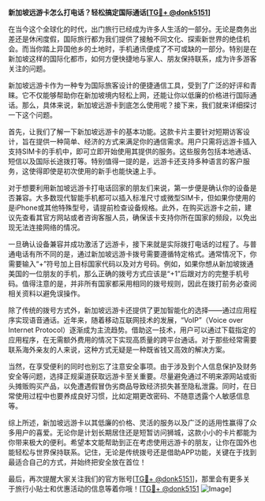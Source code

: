 **新加坡远游卡怎么打电话？轻松搞定国际通话[[TG💪+ @donk5151](https://t.me/s/donk5151)]**

在当今这个全球化的时代，出门旅行已经成为许多人生活的一部分。无论是商务出差还是休闲度假，国际旅行都为我们提供了接触不同文化、探索新世界的绝佳机会。而当你踏上异国他乡的土地时，手机通讯便成了不可或缺的一部分。特别是在新加坡这样的国际化都市，如何方便快捷地与家人、朋友保持联系，成为许多游客关注的问题。

新加坡远游卡作为一种专为国际旅客设计的便捷通信工具，受到了广泛的好评和青睐。它不仅能够帮助你在新加坡境内轻松上网，还能让你以低廉的价格进行国际通话。那么，具体来说，新加坡远游卡到底怎么使用呢？接下来，我们就来详细探讨一下这个问题。

首先，让我们了解一下新加坡远游卡的基本功能。这款卡片主要针对短期访客设计，旨在提供一种简单、经济的方式来满足你的通信需求。用户只需将远游卡插入支持SIM卡的手机中，即可立即开始使用其提供的服务。这些服务包括本地通话、短信以及国际长途拨打等。特别值得一提的是，远游卡还支持多种语言的客户服务，这使得即使是初次使用的新手也能快速上手。

对于想要利用新加坡远游卡打电话回家的朋友们来说，第一步便是确认你的设备是否兼容。大多数现代智能手机都可以插入标准尺寸或微型SIM卡，但如果你使用的是iPhone或其他特殊型号，请提前检查设备规格。此外，在购买远游卡之前，建议先查看其官方网站或者咨询客服人员，确保该卡支持你所在国家的频段，以免出现无法连接网络的情况。

一旦确认设备兼容并成功激活了远游卡，接下来就是实际拨打电话的过程了。与普通电话有所不同的是，通过新加坡远游卡拨号需要遵循特定格式。通常情况下，你需要输入“+”符号加上目标国家代码以及对方号码。例如，如果你想从新加坡拨通美国的一位朋友的手机，那么正确的拨号方式应该是“+1”后跟对方的完整手机号码。值得注意的是，并非所有国家都采用相同的拨号规则，因此在拨打前务必查阅相关资料以避免误操作。

除了传统的拨号方式外，新加坡远游卡还提供了更加智能化的选择——通过应用程序实现语音通话。近年来，随着移动互联网技术的发展，“VoIP”（Voice over Internet Protocol）逐渐成为主流趋势。借助这一技术，用户可以通过下载指定的应用程序，在无需额外费用的情况下实现高质量的跨平台通话。对于那些经常需要联系海外亲友的人来说，这种方式无疑是一种既省钱又高效的解决方案。

当然，在享受便利的同时也别忘了注意安全事项。由于涉及到个人信息保护及财务安全等问题，选择正规渠道获取远游卡至关重要。尽量避免通过不明来源网站或街头摊贩购买产品，以免遭遇假冒伪劣商品导致经济损失甚至隐私泄露。同时，在日常使用过程中也要养成良好习惯，比如定期更改密码、不随意透露个人敏感信息等。

综上所述，新加坡远游卡以其低廉的价格、灵活的服务以及广泛的适用性赢得了众多用户的喜爱。无论你是计划长期居住还是短暂访问狮城，这款小小的卡片都能为你带来极大的便利。希望本文能帮助到正在考虑使用远游卡的朋友，让你在国外也能轻松与世界保持联系。记住，无论是传统拨号还是借助APP功能，关键在于找到最适合自己的方式，并始终把安全放在首位！

最后，再次提醒大家关注我们的官方账号[[TG💪+ @donk5151](https://t.me/s/donk5151)]，那里会有更多关于旅行小贴士和优惠活动的信息等着你哦！[[TG💪+ @donk5151](https://t.me/s/donk5151) ![Image](https://i.postimg.cc/rwNCRYN7/Snipaste-2025-04-30-17-27-05.png)]